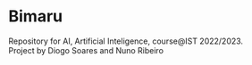 # Bimaru
Repository for AI, Artificial Inteligence, course@IST 2022/2023.   
Project by Diogo Soares and Nuno Ribeiro
